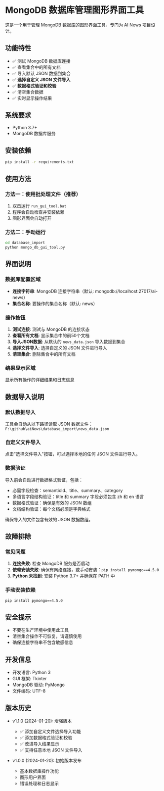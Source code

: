 # MongoDB 数据库管理图形界面工具

这是一个用于管理 MongoDB 数据库的图形界面工具，专门为 AI News 项目设计。

## 功能特性

- ✅ 测试 MongoDB 数据库连接
- ✅ 查看集合中的所有文档
- ✅ 导入默认 JSON 数据到集合
- ✅ **选择自定义 JSON 文件导入**
- ✅ **数据格式验证和校验**
- ✅ 清空集合数据
- ✅ 实时显示操作结果

## 系统要求

- Python 3.7+
- MongoDB 数据库服务

## 安装依赖

```bash
pip install -r requirements.txt
```

## 使用方法

### 方法一：使用批处理文件（推荐）

1. 双击运行 `run_gui_tool.bat`
2. 程序会自动检查并安装依赖
3. 图形界面会自动打开

### 方法二：手动运行

```bash
cd database_import
python mongo_db_gui_tool.py
```

## 界面说明

### 数据库配置区域
- **连接字符串**: MongoDB 连接字符串（默认: mongodb://localhost:27017/ai-news）
- **集合名称**: 要操作的集合名称（默认: news）

### 操作按钮
1. **测试连接**: 测试与 MongoDB 的连接状态
2. **查看所有文档**: 显示集合中的前50个文档
3. **导入JSON数据**: 从默认的 `news_data.json` 导入数据到集合
4. **选择文件导入**: 选择自定义的 JSON 文件进行导入
5. **清空集合**: 删除集合中的所有文档

### 结果显示区域
显示所有操作的详细结果和日志信息

## 数据导入说明

### 默认数据导入
工具会自动从以下路径读取 JSON 数据文件：
`F:\github\aiNews\database_import\news_data.json`

### 自定义文件导入
点击"选择文件导入"按钮，可以选择本地的任何 JSON 文件进行导入。

### 数据验证
导入前会自动进行数据格式验证，包括：
- 必需字段检查：semanticId、title、summary、category
- 多语言字段结构验证：title 和 summary 字段必须包含 zh 和 en 语言
- 数据格式验证：确保是有效的 JSON 数组
- 文档结构验证：每个文档必须是字典格式

确保导入的文件包含有效的 JSON 数据数组。

## 故障排除

### 常见问题

1. **连接失败**: 检查 MongoDB 服务是否启动
2. **依赖安装失败**: 确保有网络连接，或手动安装：`pip install pymongo==4.5.0`
3. **Python 未找到**: 安装 Python 3.7+ 并确保在 PATH 中

### 手动安装依赖

```bash
pip install pymongo==4.5.0
```

## 安全提示

- 不要在生产环境中使用此工具
- 清空集合操作不可恢复，请谨慎使用
- 确保连接字符串不包含敏感信息

## 开发信息

- 开发语言: Python 3
- GUI 框架: Tkinter
- MongoDB 驱动: PyMongo
- 文件编码: UTF-8

## 版本历史

- v1.1.0 (2024-01-20): 增强版本
  - ✅ 添加自定义文件选择导入功能
  - ✅ 添加数据格式验证和校验
  - ✅ 改进导入结果显示
  - ✅ 支持任意本地 JSON 文件导入

- v1.0.0 (2024-01-20): 初始版本发布
  - 基本数据库操作功能
  - 图形用户界面
  - 错误处理和日志显示